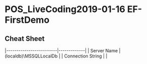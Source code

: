 # POS_LiveCoding2019-01-16 EF-FirstDemo

## Cheat Sheet

|-------------------------|-------------|
| Server Name | (localdb)\MSSQLLocalDb |
| Connection String | <add name="ApplicationDbContext" connectionString="Data Source=(LocalDb)\MSSQLLocalDB;Initial Catalog=EF_FirstDemo;Integrated Security=SSPI" providerName="System.Data.SqlClient"/> |
